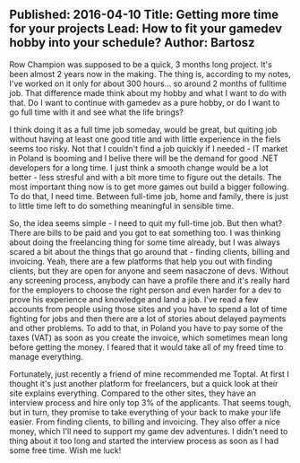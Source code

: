 Published: 2016-04-10
Title: Getting more time for your projects
Lead: How to fit your gamedev hobby into your schedule?
Author: Bartosz
---

Row Champion was supposed to be a quick, 3 months long project. It's been almost 2 years now in the making. The thing is, according to my notes, I've worked on 
it only for about 300 hours... so around 2 months of fulltime job. That difference made think about my hobby and what I want to do with that. Do I want to continue
with gamedev as a pure hobby, or do I want to go full time with it and see what the life brings?

I think doing it as a full time job someday, would be great, but quiting job without having at least one good title and with little experience in the fiels seems 
too risky. Not that I couldn't find a job quickly if I needed - IT market in Poland is booming and I belive there will be the demand for good .NET developers 
for a long time. I just think a smooth change would be a lot better - less stresful and with a bit more time to figure out the details. The most important thing
now is to get more games out build a bigger following. To do that, I need time. Between full-time job, home and family, there is just to little time left to 
do something meaningful in sensible time. 

So, the idea seems simple - I need to quit my full-time job. But then what? There are bills to be paid and you got to eat something too. 
I was thinking about doing the freelancing thing for some time already, but I was always scared a bit about the things that go around that - finding clients, 
billing and invoicing. Yeah, there are a few platforms that help you out with finding clients, but they are open for anyone and seem nasaczone of devs. Without any 
screening process, anybody can have a profile there and it's really hard for the employers to choose the right person and even harder for a dev to prove 
his experience and knowledge and land a job. I've read a few accounts from people using those sites and you have to spend a lot of time fighting for jobs
and then there are a lot of stories about delayed payments and other problems. To add to that, in Poland you have to pay some of the taxes
(VAT) as soon as you create the invoice, which sometimes mean long before getting the money. I feared that it would take all of my freed time to manage everything.

Fortunately, just recently a friend of mine recommended me Toptal. At first I thought it's just another platform for freelancers, but a quick look at their site
explains everything. Compared to the other sites, they have an interview process and hire only top 3% of the applicants. That seems tough, but in turn, they promise to 
take everything of your back to make your life easier. From finding clients, to billing and invoicing. They also offer a nice money, which I'll need to support my 
game dev adventures. I didn't need to thing about it too long and started the interview process as soon as I had some free time. Wish me luck!